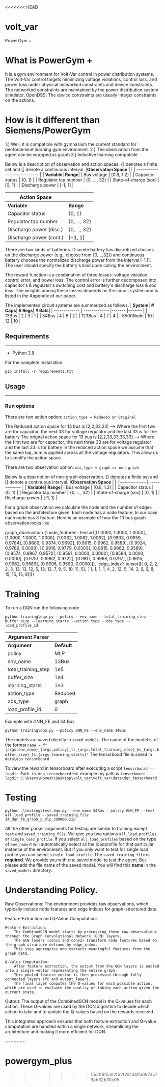 <<<<<<< HEAD
# volt_var
PowerGym +

# What is PowerGym +
It is a gym environment for Volt-Var control in power distribution systems. The Volt-Var control targets minimizing voltage violations, control loss, and power loss under physical networked constraints and device constraints. The networked constraints are maintained by the power distribution system simulator, OpenDSS. The device constraints are usually integer constraints on the actions.

# How is it different than Siemens/PowerGym
1.) Well, it is compatible with gymnasium the current standard for reinforcement learning gym environment.
2.) The observation from the agent can be wrapped as graph
3.) Inductive learning compatible

Below is a description of observation and action spaces. {} denotes a finite set and [] denote a continuous interval.
|**Observation Space** | |
| ------------- | ------------- |
| **Variable**| **Range**|
| Bus voltage     | [0.8, 1.2] |
| Capacitor status     | {0, 1} |
| Regulator tap number | {0, ..., 32} |
| State-of-charge (soc) | [0, 1] |
| Discharge power  | [-1, 1]  |

|**Action Space** | |
| ------------- | ------------- |
| **Variable**| **Range**|
| Capacitor status     | {0, 1} |
| Regulator tap number | {0, ..., 32} |
| Discharge power (disc.) | {0, ..., 32} |
| Discharge power (cont.) | [-1, 1]  |

There are two kinds of batteries. Discrete battery has discretized choices on the discharge power (e.g., choose from {0,...,32}) and continuous battery chooses the normalized discharge power from the interval [-1,1]. The user should specify the battery's kind upon calling the environment.

The reward function is a combination of three losses: voltage violation, control error, and power loss. The control error is further decomposed into capacitor's & regulator's switching cost and battery's discharge loss & soc loss. The weights among these losses depends on the circuit system and is listed in the Appendix of our paper. 

The implemented circuit systems are summerized as follows.
| **System**| **# Caps**| **# Regs**| **# Bats**|
| ------------- | ------------- |------- |------- |
| 13Bus     | 2 | 3 | 1 |
| 34Bus | 4 | 6 | 2 |
| 123Bus | 4 | 7 | 4 |
| 8500Node | 10 | 12 | 10 |


## Requirements
------------
- Python 3.8

For the complete installation
```
pip install -r requirements.txt
```

## Usage
------------
### Run options
There are two action option: `action_type = Reduced or Original`

The Reduced action space for 13 bus is [2,2,33,33] --> Where the first two are for capacitor, the next 33 for voltage regulator and the last 33 is for the battery
The orignal action space for 13 bus is [2,2,33,33,33,33] --> Where the first two are for capacitor, the next three 33 are for voltage regulator and the last 33 is for battery
In the reduced action space we assume that the same tap_num is applied across all the voltage regulators. This allow us to simplify the aciton space.

There are two observation option: `obs_type = graph or non-graph`

Below is a description of non-graph observation. {} denotes a finite set and [] denote a continuous interval.
|**Observation Space** | |
| ------------- | ------------- |
| **Variable**| **Range**|
| Bus voltage     | [0.8, 1.2] |
| Capacitor status     | {0, 1} |
| Regulator tap number | {0, ..., 32} |
| State-of-charge (soc) | [0, 1] |
| Discharge power  | [-1, 1]  |

For a graph observation we calculate the node and the number of edges based on the architecture given. Each node has a node feature. In our case each node has 3 feature. Here is an example of how the 13 bus graph observation looks like. 

graph_observation
{'node_features': tensor([[1.0000, 1.0000, 1.0000],
        [1.0000, 1.0000, 1.0000],
        [1.0062, 1.0062, 1.0062],
        [0.9803, 0.9959, 0.9784],
        [0.9686, 0.9874, 0.9692],
        [0.9615, 0.9962, 0.9589],
        [0.9924, 0.9789, 0.0000],
        [0.9916, 0.9779, 0.0000],
        [0.9615, 0.9962, 0.9589],
        [0.9574, 0.9967, 0.9570],
        [0.9591, 0.0000, 0.0000],
        [0.9584, 0.0000, 0.0000],
        [0.9751, 0.9962, 0.9722],
        [0.9817, 0.9968, 0.9797],
        [0.9615, 0.9962, 0.9589],
        [0.9606, 0.9590, 0.0000]]), 
'edge_index': tensor([[ 0,  2,  2,  2,  3, 13, 13, 12,  5, 13, 13,  7,  9,  5, 10, 11,  5],
        [ 1,  1,  1,  1,  4,  2, 12,  5, 14,  3,  6,  6,  8, 15, 15, 15,  8]])}

# Training
To run a DQN run the following code
```
python training\dqn.py --policy --env_name --total_training_step --buffer_size --learning_starts --action_type --obs_type --load_profile_id
```

|**Argument Parser** | |
| ------------- | ------------- |
| **Argument**| **Default**| **Range**|
| policy     | MLP | MLP, GNN_FE, GNN_Policy |
| env_name     | 13Bus | 13Bus, 34Bus, 123Bus, 8500-Node |
| total_training_step    |1e5 | [1 - Any larger number] |
| buffer_size     | 1e4 | [1 - Any larger number] Note: Make sure it is less than training steps |
| learning_starts    | 1e3 |[1 - Any larger number] Note: Make sure it is less than training steps|
| action_type     | Reduced | Reduced, Original |
| obs_type     | graph | graph, non_graph |
| load_profile_id     | 0 |13bus: [0,72], 34bus: [0,15], 123Bus: [0,15] |


Example with GNN_FE and 34 Bus

```
python training\dqn.py --policy GNN_FE --env_name 34Bus
```

The models are saved directly in `saved_models`. 
The name of the model is of the format `name = f"{args.env_name}_{args.policy}_ts_{args.total_training_step}_bs_{args.buffer_size}_ls_{args.learning_starts}"`
The tensorboad file is saved in `data\dqn_tensorboard`

To view the reward in tensorboard after executing a script `tenosrborad --logdir Path_to_dqn_tensorboard`
For example my path is `tensorboard --logdir C:\Users\Romesh\Desktop\volt_var\volt_var\data\dqn_tensorboard`

# Testing
```
python .\testing\test_dqn.py --env_name 34Bus --policy GNN_FE --test all_load_profile --saved_training_file 34_dqn_fe_graph_p_mlp_300000.zip
```

All the other parser arguments for testing are similar to training except `--test` and `saved_training_file`. 
We give you two options `all_load_profiles` or `single_load_profile`. If you select `all_load_profiles` based on the type of `env_name` it will automatically select all the loadprofile for that particular instance of the environment. But if you only want to test for single load profile you can select `single_load_profile`. The `saved_training_file` is **required**. We provide you with one saved model to test the agent. But please add the file name of the saved model. You will find this **name** in the `saved_models` directory.

# Understanding Policy.

Raw Observations:
    The environment provides raw observations, which typically include node features and edge indices for graph-structured data.

Feature Extraction and Q-Value Computation:

    Feature Extraction:
        The CombinedGCN model starts by processing these raw observations through the Graph Convolutional Network (GCN) layers.
        The GCN layers (conv1 and conv2) transform node features based on the graph structure defined by edge_index.
        This step aggregates and extracts meaningful features from the graph data.

    Q-Value Computation:
        After feature extraction, the output from the GCN layers is pooled into a single vector representing the entire graph.
        This pooled feature vector is then processed through fully connected layers (fc and output_layer).
        The final layer computes the Q-values for each possible action, which are used to evaluate the quality of taking each action given the current state.

Output:
    The output of the CombinedGCN model is the Q-values for each action.
    These Q-values are used by the DQN algorithm to decide which action to take and to update the Q-values based on the rewards received.

This integrated approach ensures that both feature extraction and Q-value computation are handled within a single network, streamlining the architecture and making it more efficient for DQN.

=======
# powergym_plus
>>>>>>> 15c0f4f5a02f52f28134ffa6973c79ab32b30c05
